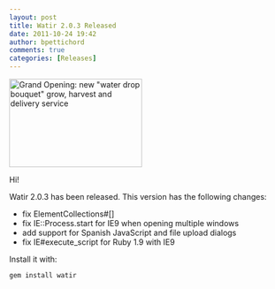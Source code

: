 ```yaml
---
layout: post
title: Watir 2.0.3 Released
date: 2011-10-24 19:42
author: bpettichord
comments: true
categories: [Releases]
---
```

<a href="http://www.flickr.com/photos/stevewall/3632440776/" title="Grand Opening: new &quot;water drop bouquet&quot; grow, harvest and delivery service by Steve took it, on Flickr"><img src="http://farm4.static.flickr.com/3588/3632440776_e43618fd1e_m.jpg" width="240" height="160" alt="Grand Opening: new &quot;water drop bouquet&quot; grow, harvest and delivery service"></a>

Hi!

Watir 2.0.3 has been released. This version has the following changes:

* fix ElementCollections#[]
* fix IE::Process.start for IE9 when opening multiple windows
* add support for Spanish JavaScript and file upload dialogs
* fix IE#execute_script for Ruby 1.9 with IE9

Install it with:

<code>gem install watir</code>
